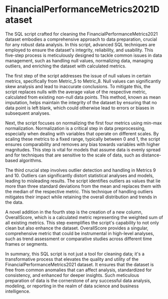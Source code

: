 # FinancialPerformanceMetrics2021Dataset
The SQL script crafted for cleaning the FinancialPerformanceMetrics2021 dataset embodies a comprehensive approach to data preparation, crucial for any robust data analysis. In this script, advanced SQL techniques are employed to ensure the dataset's integrity, reliability, and usability. This five-step process is meticulously designed to tackle common issues in data management, such as handling null values, normalizing data, managing outliers, and enriching the dataset with calculated metrics.

The first step of the script addresses the issue of null values in certain metrics, specifically from Metric_5 to Metric_8. Null values can significantly skew analysis and lead to inaccurate conclusions. To mitigate this, the script replaces nulls with the average value of the respective metric, calculated from existing non-null data points. This method, known as mean imputation, helps maintain the integrity of the dataset by ensuring that no data point is left blank, which could otherwise lead to errors or biases in subsequent analyses.

Next, the script focuses on normalizing the first four metrics using min-max normalization. Normalization is a critical step in data preprocessing, especially when dealing with variables that operate on different scales. By scaling these metrics to a fixed range, typically between 0 and 1, the script ensures comparability and removes any bias towards variables with higher magnitudes. This step is vital for models that assume data is evenly spread and for techniques that are sensitive to the scale of data, such as distance-based algorithms.

The third crucial step involves outlier detection and handling in Metrics 9 and 10. Outliers can significantly distort statistical analyses and models, leading to misleading results. The script identifies outliers as values that lie more than three standard deviations from the mean and replaces them with the median of the respective metric. This technique of handling outliers mitigates their impact while retaining the overall distribution and trends in the data.

A novel addition in the fourth step is the creation of a new column, OverallScore, which is a calculated metric representing the weighted sum of all existing metrics. This step exemplifies the script's capability to not only clean but also enhance the dataset. OverallScore provides a singular, comprehensive metric that could be instrumental in high-level analyses, such as trend assessment or comparative studies across different time frames or segments.

In summary, this SQL script is not just a tool for cleaning data; it's a transformative process that elevates the quality and utility of the FinancialPerformanceMetrics2021 dataset. It ensures that the dataset is free from common anomalies that can affect analysis, standardized for consistency, and enhanced for deeper insights. Such meticulous preparation of data is the cornerstone of any successful data analysis, modeling, or reporting in the realm of data science and business intelligence.
